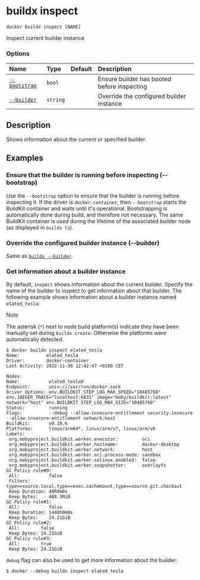 # buildx inspect

```text
docker buildx inspect [NAME]
```

<!---MARKER_GEN_START-->
Inspect current builder instance

### Options

| Name                        | Type     | Default | Description                                 |
|:----------------------------|:---------|:--------|:--------------------------------------------|
| [`--bootstrap`](#bootstrap) | `bool`   |         | Ensure builder has booted before inspecting |
| [`--builder`](#builder)     | `string` |         | Override the configured builder instance    |


<!---MARKER_GEN_END-->

## Description

Shows information about the current or specified builder.

## Examples

### <a name="bootstrap"></a> Ensure that the builder is running before inspecting (--bootstrap)

Use the `--bootstrap` option to ensure that the builder is running before
inspecting it. If the driver is `docker-container`, then `--bootstrap` starts
the BuildKit container and waits until it's operational. Bootstrapping is
automatically done during build, and therefore not necessary. The same BuildKit
container is used during the lifetime of the associated builder node (as
displayed in `buildx ls`).

### <a name="builder"></a> Override the configured builder instance (--builder)

Same as [`buildx --builder`](buildx.md#builder).

### Get information about a builder instance

By default, `inspect` shows information about the current builder. Specify the
name of the builder to inspect to get information about that builder.
The following example shows information about a builder instance named
`elated_tesla`:

> [!NOTE]
> The asterisk (`*`) next to node build platform(s) indicate they have been
> manually set during `buildx create`. Otherwise the platforms were
> automatically detected.

```console
$ docker buildx inspect elated_tesla
Name:          elated_tesla
Driver:        docker-container
Last Activity: 2022-11-30 12:42:47 +0100 CET

Nodes:
Name:           elated_tesla0
Endpoint:       unix:///var/run/docker.sock
Driver Options: env.BUILDKIT_STEP_LOG_MAX_SPEED="10485760" env.JAEGER_TRACE="localhost:6831" image="moby/buildkit:latest" network="host" env.BUILDKIT_STEP_LOG_MAX_SIZE="10485760"
Status:         running
Flags:          --debug --allow-insecure-entitlement security.insecure --allow-insecure-entitlement network.host
BuildKit:       v0.10.6
Platforms:      linux/arm64*, linux/arm/v7, linux/arm/v6
Labels:
 org.mobyproject.buildkit.worker.executor:         oci
 org.mobyproject.buildkit.worker.hostname:         docker-desktop
 org.mobyproject.buildkit.worker.network:          host
 org.mobyproject.buildkit.worker.oci.process-mode: sandbox
 org.mobyproject.buildkit.worker.selinux.enabled:  false
 org.mobyproject.buildkit.worker.snapshotter:      overlayfs
GC Policy rule#0:
 All:           false
 Filters:       type==source.local,type==exec.cachemount,type==source.git.checkout
 Keep Duration: 48h0m0s
 Keep Bytes:    488.3MiB
GC Policy rule#1:
 All:           false
 Keep Duration: 1440h0m0s
 Keep Bytes:    24.21GiB
GC Policy rule#2:
 All:        false
 Keep Bytes: 24.21GiB
GC Policy rule#3:
 All:        true
 Keep Bytes: 24.21GiB
```

`debug` flag can also be used to get more information about the builder:

```console
$ docker --debug buildx inspect elated_tesla
```
